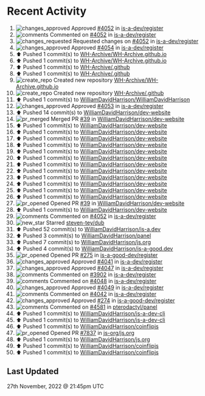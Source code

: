 # Recent Activity

<!--RECENT_ACTIVITY:start-->
1. ![changes_approved](https://cdn.jsdelivr.net/gh/Readme-Workflows/Readme-Icons@main/icons/octicons/ApprovedChanges.svg) Approved [#4052](https://github.com/is-a-dev/register/pull/4052#pullrequestreview-1194936815) in [is-a-dev/register](https://github.com/is-a-dev/register)
2. ![comments](https://cdn.jsdelivr.net/gh/Readme-Workflows/Readme-Icons@main/icons/octicons/Comment.svg) Commented on [#4052](https://github.com/is-a-dev/register/pull/4052#discussion_r1032872198) in [is-a-dev/register](https://github.com/is-a-dev/register)
3. ![changes_requested](https://cdn.jsdelivr.net/gh/Readme-Workflows/Readme-Icons@main/icons/octicons/RequestedChanges.svg) Requested changes on [#4052](https://github.com/is-a-dev/register/pull/4052#pullrequestreview-1194934507) in [is-a-dev/register](https://github.com/is-a-dev/register)
4. ![changes_approved](https://cdn.jsdelivr.net/gh/Readme-Workflows/Readme-Icons@main/icons/octicons/ApprovedChanges.svg) Approved [#4054](https://github.com/is-a-dev/register/pull/4054#pullrequestreview-1194933559) in [is-a-dev/register](https://github.com/is-a-dev/register)
5. ⬆️ Pushed 1 commit(s) to [WH-Archive/WH-Archive.github.io](https://github.com/WH-Archive/WH-Archive.github.io)
6. ⬆️ Pushed 1 commit(s) to [WH-Archive/WH-Archive.github.io](https://github.com/WH-Archive/WH-Archive.github.io)
7. ⬆️ Pushed 1 commit(s) to [WH-Archive/.github](https://github.com/WH-Archive/.github)
8. ⬆️ Pushed 1 commit(s) to [WH-Archive/.github](https://github.com/WH-Archive/.github)
9. ![create_repo](https://cdn.jsdelivr.net/gh/Readme-Workflows/Readme-Icons@main/icons/octicons/Repository.svg) Created new repository [WH-Archive/WH-Archive.github.io](https://github.com/WH-Archive/WH-Archive.github.io)
10. ![create_repo](https://cdn.jsdelivr.net/gh/Readme-Workflows/Readme-Icons@main/icons/octicons/Repository.svg) Created new repository [WH-Archive/.github](https://github.com/WH-Archive/.github)
11. ⬆️ Pushed 1 commit(s) to [WilliamDavidHarrison/WilliamDavidHarrison](https://github.com/WilliamDavidHarrison/WilliamDavidHarrison)
12. ![changes_approved](https://cdn.jsdelivr.net/gh/Readme-Workflows/Readme-Icons@main/icons/octicons/ApprovedChanges.svg) Approved [#4053](https://github.com/is-a-dev/register/pull/4053#pullrequestreview-1194931061) in [is-a-dev/register](https://github.com/is-a-dev/register)
13. ⬆️ Pushed 14 commit(s) to [WilliamDavidHarrison/dev-website](https://github.com/WilliamDavidHarrison/dev-website)
14. ![pr_merged](https://cdn.jsdelivr.net/gh/Readme-Workflows/Readme-Icons@main/icons/octicons/PullRequestMerged.svg) Merged PR [#39](https://github.com/WilliamDavidHarrison/dev-website/pull/39) in [WilliamDavidHarrison/dev-website](https://github.com/WilliamDavidHarrison/dev-website)
15. ⬆️ Pushed 1 commit(s) to [WilliamDavidHarrison/dev-website](https://github.com/WilliamDavidHarrison/dev-website)
16. ⬆️ Pushed 1 commit(s) to [WilliamDavidHarrison/dev-website](https://github.com/WilliamDavidHarrison/dev-website)
17. ⬆️ Pushed 1 commit(s) to [WilliamDavidHarrison/dev-website](https://github.com/WilliamDavidHarrison/dev-website)
18. ⬆️ Pushed 1 commit(s) to [WilliamDavidHarrison/dev-website](https://github.com/WilliamDavidHarrison/dev-website)
19. ⬆️ Pushed 1 commit(s) to [WilliamDavidHarrison/dev-website](https://github.com/WilliamDavidHarrison/dev-website)
20. ⬆️ Pushed 1 commit(s) to [WilliamDavidHarrison/dev-website](https://github.com/WilliamDavidHarrison/dev-website)
21. ⬆️ Pushed 1 commit(s) to [WilliamDavidHarrison/dev-website](https://github.com/WilliamDavidHarrison/dev-website)
22. ⬆️ Pushed 1 commit(s) to [WilliamDavidHarrison/dev-website](https://github.com/WilliamDavidHarrison/dev-website)
23. ⬆️ Pushed 1 commit(s) to [WilliamDavidHarrison/dev-website](https://github.com/WilliamDavidHarrison/dev-website)
24. ⬆️ Pushed 1 commit(s) to [WilliamDavidHarrison/dev-website](https://github.com/WilliamDavidHarrison/dev-website)
25. ⬆️ Pushed 1 commit(s) to [WilliamDavidHarrison/dev-website](https://github.com/WilliamDavidHarrison/dev-website)
26. ⬆️ Pushed 1 commit(s) to [WilliamDavidHarrison/dev-website](https://github.com/WilliamDavidHarrison/dev-website)
27. ![pr_opened](https://cdn.jsdelivr.net/gh/Readme-Workflows/Readme-Icons@main/icons/octicons/PullRequestOpened.svg) Opened PR [#39](https://github.com/WilliamDavidHarrison/dev-website/pull/39) in [WilliamDavidHarrison/dev-website](https://github.com/WilliamDavidHarrison/dev-website)
28. ⬆️ Pushed 1 commit(s) to [WilliamDavidHarrison/dev-website](https://github.com/WilliamDavidHarrison/dev-website)
29. ![comments](https://cdn.jsdelivr.net/gh/Readme-Workflows/Readme-Icons@main/icons/octicons/Comment.svg) Commented on [#4052](https://github.com/is-a-dev/register/pull/4052#discussion_r1032864106) in [is-a-dev/register](https://github.com/is-a-dev/register)
30. ![new_star](https://cdn.jsdelivr.net/gh/Readme-Workflows/Readme-Icons@main/icons/octicons/StarredRepositoryYellow.svg) Starred [steven-tey/dub](https://github.com/steven-tey/dub)
31. ⬆️ Pushed 52 commit(s) to [WilliamDavidHarrison/is-a.dev](https://github.com/WilliamDavidHarrison/is-a.dev)
32. ⬆️ Pushed 3 commit(s) to [WilliamDavidHarrison/panel](https://github.com/WilliamDavidHarrison/panel)
33. ⬆️ Pushed 7 commit(s) to [WilliamDavidHarrison/js.org](https://github.com/WilliamDavidHarrison/js.org)
34. ⬆️ Pushed 4 commit(s) to [WilliamDavidHarrison/is-a-good.dev](https://github.com/WilliamDavidHarrison/is-a-good.dev)
35. ![pr_opened](https://cdn.jsdelivr.net/gh/Readme-Workflows/Readme-Icons@main/icons/octicons/PullRequestOpened.svg) Opened PR [#275](https://github.com/is-a-good-dev/register/pull/275) in [is-a-good-dev/register](https://github.com/is-a-good-dev/register)
36. ![changes_approved](https://cdn.jsdelivr.net/gh/Readme-Workflows/Readme-Icons@main/icons/octicons/ApprovedChanges.svg) Approved [#4041](https://github.com/is-a-dev/register/pull/4041#pullrequestreview-1194915412) in [is-a-dev/register](https://github.com/is-a-dev/register)
37. ![changes_approved](https://cdn.jsdelivr.net/gh/Readme-Workflows/Readme-Icons@main/icons/octicons/ApprovedChanges.svg) Approved [#4047](https://github.com/is-a-dev/register/pull/4047#pullrequestreview-1194915396) in [is-a-dev/register](https://github.com/is-a-dev/register)
38. ![comments](https://cdn.jsdelivr.net/gh/Readme-Workflows/Readme-Icons@main/icons/octicons/Comment.svg) Commented on [#3902](https://github.com/is-a-dev/register/pull/3902#issuecomment-1328129241) in [is-a-dev/register](https://github.com/is-a-dev/register)
39. ![comments](https://cdn.jsdelivr.net/gh/Readme-Workflows/Readme-Icons@main/icons/octicons/Comment.svg) Commented on [#4048](https://github.com/is-a-dev/register/pull/4048#issuecomment-1328129121) in [is-a-dev/register](https://github.com/is-a-dev/register)
40. ![changes_approved](https://cdn.jsdelivr.net/gh/Readme-Workflows/Readme-Icons@main/icons/octicons/ApprovedChanges.svg) Approved [#4049](https://github.com/is-a-dev/register/pull/4049#pullrequestreview-1194915271) in [is-a-dev/register](https://github.com/is-a-dev/register)
41. ![comments](https://cdn.jsdelivr.net/gh/Readme-Workflows/Readme-Icons@main/icons/octicons/Comment.svg) Commented on [#4042](https://github.com/is-a-dev/register/issues/4042#issuecomment-1328128971) in [is-a-dev/register](https://github.com/is-a-dev/register)
42. ![changes_approved](https://cdn.jsdelivr.net/gh/Readme-Workflows/Readme-Icons@main/icons/octicons/ApprovedChanges.svg) Approved [#274](https://github.com/is-a-good-dev/register/pull/274#pullrequestreview-1194915040) in [is-a-good-dev/register](https://github.com/is-a-good-dev/register)
43. ![comments](https://cdn.jsdelivr.net/gh/Readme-Workflows/Readme-Icons@main/icons/octicons/Comment.svg) Commented on [#4581](https://github.com/pterodactyl/panel/issues/4581#issuecomment-1328030785) in [pterodactyl/panel](https://github.com/pterodactyl/panel)
44. ⬆️ Pushed 1 commit(s) to [WilliamDavidHarrison/is-a-dev-cli](https://github.com/WilliamDavidHarrison/is-a-dev-cli)
45. ⬆️ Pushed 1 commit(s) to [WilliamDavidHarrison/is-a-dev-cli](https://github.com/WilliamDavidHarrison/is-a-dev-cli)
46. ⬆️ Pushed 1 commit(s) to [WilliamDavidHarrison/coinflipjs](https://github.com/WilliamDavidHarrison/coinflipjs)
47. ![pr_opened](https://cdn.jsdelivr.net/gh/Readme-Workflows/Readme-Icons@main/icons/octicons/PullRequestOpened.svg) Opened PR [#7837](https://github.com/js-org/js.org/pull/7837) in [js-org/js.org](https://github.com/js-org/js.org)
48. ⬆️ Pushed 1 commit(s) to [WilliamDavidHarrison/js.org](https://github.com/WilliamDavidHarrison/js.org)
49. ⬆️ Pushed 1 commit(s) to [WilliamDavidHarrison/coinflipjs](https://github.com/WilliamDavidHarrison/coinflipjs)
50. ⬆️ Pushed 1 commit(s) to [WilliamDavidHarrison/coinflipjs](https://github.com/WilliamDavidHarrison/coinflipjs)
<!--RECENT_ACTIVITY:end-->

## Last Updated
<!--RECENT_ACTIVITY:last_update-->
27th November, 2022 @ 21:45pm UTC
<!--RECENT_ACTIVITY:last_update_end-->
